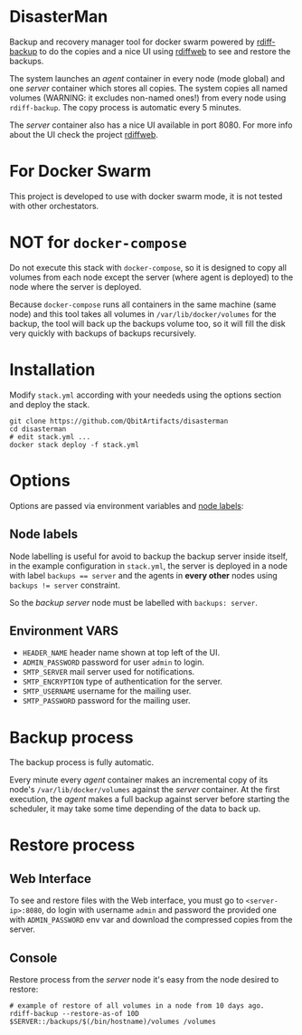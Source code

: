 # DisasterMan
Backup and recovery manager tool for docker swarm powered by 
[rdiff-backup](https://www.nongnu.org/rdiff-backup/) to do the copies and a nice
UI using [rdiffweb](https://github.com/ikus060/rdiffweb) to see and restore the backups.

The system launches an _agent_ container in every node (mode global) and one _server_
container which stores all copies. The system copies all named volumes (WARNING: it 
excludes non-named ones!) from every node using `rdiff-backup`.  The copy process
is automatic every 5 minutes.

The _server_ container also has a nice UI available in port 8080. For more info about
the UI check the project [rdiffweb](https://github.com/ikus060/rdiffweb).

# For Docker Swarm
This project is developed to use with docker swarm mode, it is not tested with other
orchestators.

# NOT for `docker-compose`
Do not execute this stack with `docker-compose`, so it is designed to copy all volumes
from each node except the server (where agent is deployed) to the node where the server
is deployed.

Because `docker-compose` runs all containers in the same machine (same node) and this tool
takes all volumes in `/var/lib/docker/volumes` for the backup, the tool will back up the 
backups volume too, so it will fill the disk very quickly with backups of backups recursively.

# Installation
Modify `stack.yml` according with your neededs using the options section and deploy the stack.
```
git clone https://github.com/QbitArtifacts/disasterman
cd disasterman
# edit stack.yml ...
docker stack deploy -f stack.yml
```

# Options
Options are passed via environment variables and [node labels](https://docs.docker.com/engine/swarm/manage-nodes/):
## Node labels
Node labelling is useful for avoid to backup the backup server inside itself,
in the example configuration in `stack.yml`, the server is deployed in a node with
label `backups == server` and the agents in **every other** nodes using `backups != server`
constraint. 

So the _backup server_ node must be labelled with `backups: server`.

## Environment VARS
* `HEADER_NAME` header name shown at top left of the UI.
* `ADMIN_PASSWORD` password for user `admin` to login.
* `SMTP_SERVER` mail server used for notifications.
* `SMTP_ENCRYPTION` type of authentication for the server.
* `SMTP_USERNAME` username for the mailing user.
* `SMTP_PASSWORD` password for the mailing user.

# Backup process
The backup process is fully automatic.

Every minute every _agent_ container makes an incremental copy of its node's
`/var/lib/docker/volumes` against the _server_ container. At the first execution,
the _agent_ makes a full backup against server before starting the scheduler,
it may take some time depending of the data to back up.

# Restore process
## Web Interface
To see and restore files with the Web interface, you must go to `<server-ip>:8080`, do
login with username `admin` and password the provided one with `ADMIN_PASSWORD` env var
and download the compressed copies from the server.

## Console
Restore process from the _server_ node it's easy from the node desired to restore:
```
# example of restore of all volumes in a node from 10 days ago.
rdiff-backup --restore-as-of 10D $SERVER::/backups/$(/bin/hostname)/volumes /volumes
```
